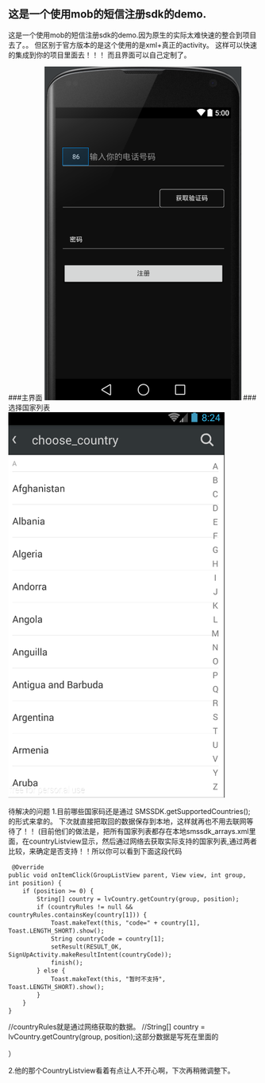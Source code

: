 

这是一个使用mob的短信注册sdk的demo.
-----------------------------------
这是一个使用mob的短信注册sdk的demo.因为原生的实际太难快速的整合到项目去了。。
但区别于官方版本的是这个使用的是xml+真正的activity。
这样可以快速的集成到你的项目里面去！！！
而且界面可以自己定制了。

###主界面
![github](https://github.com/Sanjay-F/MobSmsSDk/blob/master/app/src/main/res/drawable-xhdpi/mx_f.png "github")
###选择国家列表
![github](https://github.com/Sanjay-F/MobSmsSDk/blob/master/app/src/main/res/drawable-xhdpi/mx_s.png "github")

待解决的问题
1.目前哪些国家码还是通过 SMSSDK.getSupportedCountries(); 的形式来拿的。
 下次就直接把取回的数据保存到本地，这样就再也不用去联网等待了！！
 (目前他们的做法是，把所有国家列表都存在本地smssdk_arrays.xml里面，在countryListview显示，然后通过网络去获取实际支持的国家列表,通过两者比较，来确定是否支持！！所以你可以看到下面这段代码
 
     @Override
    public void onItemClick(GroupListView parent, View view, int group, int position) {
        if (position >= 0) {
            String[] country = lvCountry.getCountry(group, position);
            if (countryRules != null && countryRules.containsKey(country[1])) {
                Toast.makeText(this, "code=" + country[1], Toast.LENGTH_SHORT).show();
                String countryCode = country[1];
                setResult(RESULT_OK, SignUpActivity.makeResultIntent(countryCode));
                finish();
            } else {
                Toast.makeText(this, "暂时不支持", Toast.LENGTH_SHORT).show();
            }
        }
    }
 
 //countryRules就是通过网络获取的数据。
 //String[] country = lvCountry.getCountry(group, position);这部分数据是写死在里面的
 
 
 ）
 
2.他的那个CountryListview看着有点让人不开心啊，下次再稍微调整下。


